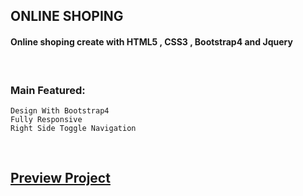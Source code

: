 ## ONLINE SHOPING
#### Online shoping create with HTML5 ,  CSS3 , Bootstrap4 and Jquery

<br />

### Main Featured:
    Design With Bootstrap4
    Fully Responsive 
    Right Side Toggle Navigation

<br />


## [Preview Project]( https://msbh11.github.io/ecommerce_site_design/)



